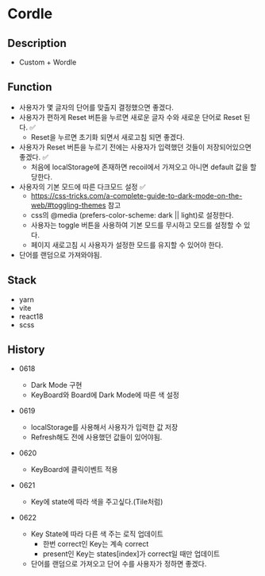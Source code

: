 # Cordle

## Description

- Custom + Wordle

## Function

- 사용자가 몇 글자의 단어를 맞출지 결정했으면 좋겠다.
- 사용자가 편하게 Reset 버튼을 누르면 새로운 글자 수와 새로운 단어로 Reset 된다. ✅
  - Reset을 누르면 초기화 되면서 새로고침 되면 좋겠다.
- 사용자가 Reset 버튼을 누르기 전에는 사용자가 입력했던 것들이 저장되어있으면 좋겠다. ✅
  - 처음에 localStorage에 존재하면 recoil에서 가져오고 아니면 default 값을 할당한다.
- 사용자의 기본 모드에 따른 다크모드 설정 ✅
  - https://css-tricks.com/a-complete-guide-to-dark-mode-on-the-web/#toggling-themes 참고
  - css의 @media (prefers-color-scheme: dark || light)로 설정한다.
  - 사용자는 toggle 버튼을 사용하여 기본 모드를 무시하고 모드를 설정할 수 있다.
  - 페이지 새로고침 시 사용자가 설정한 모드를 유지할 수 있어야 한다.
- 단어를 랜덤으로 가져와야됨.

## Stack

- yarn
- vite
- react18
- scss

## History

- 0618

  - Dark Mode 구현
  - KeyBoard와 Board에 Dark Mode에 따른 색 설정

- 0619

  - localStorage를 사용해서 사용자가 입력한 값 저장
  - Refresh해도 전에 사용했던 값들이 있어야됨.

- 0620

  - KeyBoard에 클릭이벤트 적용

- 0621

  - Key에 state에 따라 색을 주고싶다.(Tile처럼)

- 0622

  - Key State에 따라 다른 색 주는 로직 업데이트
    - 한번 correct인 Key는 계속 correct
    - present인 Key는 states[index]가 correct일 때만 업데이트
  - 단어를 랜덤으로 가져오고 단어 수를 사용자가 정하면 좋겠다.
